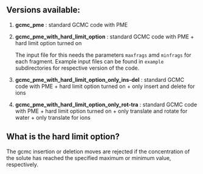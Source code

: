 ## Versions available:

1. **gcmc_pme** : standard GCMC code with PME

2. **gcmc_pme_with_hard_limit_option** : standard GCMC code with PME + hard limit option turned on

   The input file for this needs the parameters ``maxfrags`` amd ``minfrags`` for each fragment. Example input files can be found in ``example`` subdirectories for respective version of the code.

3. **gcmc_pme_with_hard_limit_option_only_ins-del** : standard GCMC code with PME + hard limit option turned on + only insert and delete for ions

4. **gcmc_pme_with_hard_limit_option_only_rot-tra** : standard GCMC code with PME + hard limit option turned on + only translate and rotate for water + only translate for ions

## What is the hard limit option?

The gcmc insertion or deletion moves are rejected if the concentration of the solute has reached the specified maximum or minimum value, respectively.

